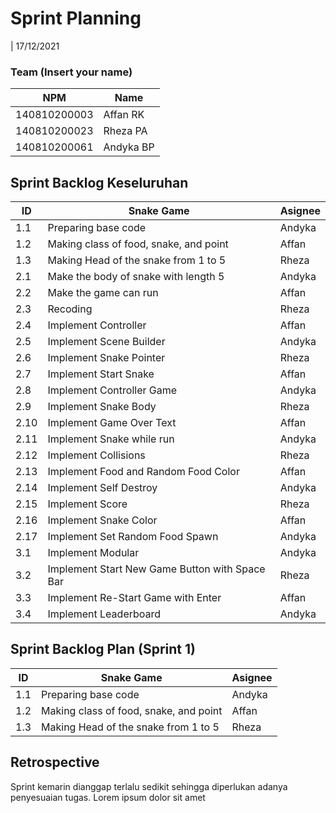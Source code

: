 # Sprint Planning 
| 17/12/2021

### Team (Insert your name)
| NPM          | Name      |
| ------------ | --------- |
| 140810200003 | Affan RK  |
| 140810200023 | Rheza PA  |
| 140810200061 | Andyka BP |

## Sprint Backlog Keseluruhan 
| ID   | Snake Game                                     | Asignee |
| ---- | ---------------------------------------------- | ------- |
| 1.1  | Preparing base code                            | Andyka  |
| 1.2  | Making class of food, snake, and point         | Affan   |
| 1.3  | Making Head of the snake from 1 to 5           | Rheza   |
| 2.1  | Make the body of snake with length 5           | Andyka  |
| 2.2  | Make the game can run                          | Affan   |
| 2.3  | Recoding                                       | Rheza   |
| 2.4  | Implement Controller                           | Affan   |
| 2.5  | Implement Scene Builder                        | Andyka  |
| 2.6  | Implement Snake Pointer                        | Rheza   |
| 2.7  | Implement Start Snake                          | Affan   |
| 2.8  | Implement Controller Game                      | Andyka  |
| 2.9  | Implement Snake Body                           | Rheza   |
| 2.10 | Implement Game Over Text                       | Affan   |
| 2.11 | Implement Snake while run                      | Andyka  |
| 2.12 | Implement Collisions                           | Rheza   |
| 2.13 | Implement Food and Random Food Color           | Affan   |
| 2.14 | Implement Self Destroy                         | Andyka  |
| 2.15 | Implement Score                                | Rheza   |
| 2.16 | Implement Snake Color                          | Affan   |
| 2.17 | Implement Set Random Food Spawn                | Andyka  |
| 3.1  | Implement Modular                              | Andyka  |
| 3.2  | Implement Start New Game Button with Space Bar | Rheza   |
| 3.3  | Implement Re-Start Game with Enter             | Affan   |
| 3.4  | Implement Leaderboard                          | Andyka  |


## Sprint Backlog Plan (Sprint 1)
| ID  | Snake Game                             | Asignee |
| --- | -------------------------------------- | ------- |
| 1.1 | Preparing base code                    | Andyka  |
| 1.2 | Making class of food, snake, and point | Affan   |
| 1.3 | Making Head of the snake from 1 to 5   | Rheza   |

## Retrospective 

Sprint kemarin dianggap terlalu sedikit sehingga diperlukan adanya penyesuaian tugas. Lorem ipsum dolor sit amet